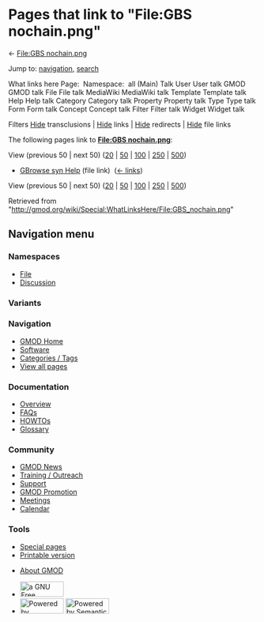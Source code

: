 <div id="mw-page-base" class="noprint">

</div>

<div id="mw-head-base" class="noprint">

</div>

<div id="content" class="mw-body" role="main">

<span id="top"></span>

<div id="mw-js-message" style="display:none;">

</div>



# <span dir="auto">Pages that link to "File:GBS nochain.png"</span>

<div id="bodyContent">

<div id="contentSub">

← [File:GBS
nochain.png](/wiki/File:GBS_nochain.png "File:GBS nochain.png")

</div>

<div id="jump-to-nav" class="mw-jump">

Jump to: [navigation](#mw-navigation), [search](#p-search)

</div>

<div id="mw-content-text">

What links here Page:  Namespace:  all (Main) Talk User User talk GMOD
GMOD talk File File talk MediaWiki MediaWiki talk Template Template talk
Help Help talk Category Category talk Property Property talk Type Type
talk Form Form talk Concept Concept talk Filter Filter talk Widget
Widget talk

Filters
[Hide](/mediawiki/index.php?title=Special:WhatLinksHere/File:GBS_nochain.png&hidetrans=1 "Special:WhatLinksHere/File:GBS nochain.png")
transclusions \|
[Hide](/mediawiki/index.php?title=Special:WhatLinksHere/File:GBS_nochain.png&hidelinks=1 "Special:WhatLinksHere/File:GBS nochain.png")
links \|
[Hide](/mediawiki/index.php?title=Special:WhatLinksHere/File:GBS_nochain.png&hideredirs=1 "Special:WhatLinksHere/File:GBS nochain.png")
redirects \|
[Hide](/mediawiki/index.php?title=Special:WhatLinksHere/File:GBS_nochain.png&hideimages=1 "Special:WhatLinksHere/File:GBS nochain.png")
file links

The following pages link to **[File:GBS
nochain.png](/wiki/File:GBS_nochain.png "File:GBS nochain.png")**:

View (previous 50 \| next 50)
([20](/mediawiki/index.php?title=Special:WhatLinksHere/File:GBS_nochain.png&limit=20 "Special:WhatLinksHere/File:GBS nochain.png")
\|
[50](/mediawiki/index.php?title=Special:WhatLinksHere/File:GBS_nochain.png&limit=50 "Special:WhatLinksHere/File:GBS nochain.png")
\|
[100](/mediawiki/index.php?title=Special:WhatLinksHere/File:GBS_nochain.png&limit=100 "Special:WhatLinksHere/File:GBS nochain.png")
\|
[250](/mediawiki/index.php?title=Special:WhatLinksHere/File:GBS_nochain.png&limit=250 "Special:WhatLinksHere/File:GBS nochain.png")
\|
[500](/mediawiki/index.php?title=Special:WhatLinksHere/File:GBS_nochain.png&limit=500 "Special:WhatLinksHere/File:GBS nochain.png"))

- [GBrowse syn Help](/wiki/GBrowse_syn_Help "GBrowse syn Help") (file
  link) ‎ <span class="mw-whatlinkshere-tools">([←
  links](/mediawiki/index.php?title=Special:WhatLinksHere&target=GBrowse+syn+Help "Special:WhatLinksHere"))</span>

View (previous 50 \| next 50)
([20](/mediawiki/index.php?title=Special:WhatLinksHere/File:GBS_nochain.png&limit=20 "Special:WhatLinksHere/File:GBS nochain.png")
\|
[50](/mediawiki/index.php?title=Special:WhatLinksHere/File:GBS_nochain.png&limit=50 "Special:WhatLinksHere/File:GBS nochain.png")
\|
[100](/mediawiki/index.php?title=Special:WhatLinksHere/File:GBS_nochain.png&limit=100 "Special:WhatLinksHere/File:GBS nochain.png")
\|
[250](/mediawiki/index.php?title=Special:WhatLinksHere/File:GBS_nochain.png&limit=250 "Special:WhatLinksHere/File:GBS nochain.png")
\|
[500](/mediawiki/index.php?title=Special:WhatLinksHere/File:GBS_nochain.png&limit=500 "Special:WhatLinksHere/File:GBS nochain.png"))

</div>

<div class="printfooter">

Retrieved from
"<http://gmod.org/wiki/Special:WhatLinksHere/File:GBS_nochain.png>"

</div>

<div id="catlinks" class="catlinks catlinks-allhidden">

</div>

<div class="visualClear">

</div>

</div>

</div>

<div id="mw-navigation">

## Navigation menu

<div id="mw-head">



<div id="left-navigation">

<div id="p-namespaces" class="vectorTabs" role="navigation"
aria-labelledby="p-namespaces-label">

### Namespaces

- <span id="ca-nstab-image"><a href="/wiki/File:GBS_nochain.png" accesskey="c"
  title="View the file page [c]">File</a></span>
- <span id="ca-talk"><a
  href="/mediawiki/index.php?title=File_talk:GBS_nochain.png&amp;action=edit&amp;redlink=1"
  accesskey="t"
  title="Discussion about the content page [t]">Discussion</a></span>

</div>

<div id="p-variants" class="vectorMenu emptyPortlet" role="navigation"
aria-labelledby="p-variants-label">

### 

### Variants[](#)

<div class="menu">

</div>

</div>

</div>

<div id="right-navigation">





</div>



</div>

</div>

</div>

<div id="mw-panel">

<div id="p-logo" role="banner">

<a href="/wiki/Main_Page"
style="background-image: url(http://gmod.org/images/GMOD-cogs.png);"
title="Visit the main page"></a>

</div>

<div id="p-Navigation" class="portal" role="navigation"
aria-labelledby="p-Navigation-label">

### Navigation

<div class="body">

- <span id="n-GMOD-Home">[GMOD Home](/wiki/Main_Page)</span>
- <span id="n-Software">[Software](/wiki/GMOD_Components)</span>
- <span id="n-Categories-.2F-Tags">[Categories /
  Tags](/wiki/Categories)</span>
- <span id="n-View-all-pages">[View all
  pages](/wiki/Special:AllPages)</span>

</div>

</div>

<div id="p-Documentation" class="portal" role="navigation"
aria-labelledby="p-Documentation-label">

### Documentation

<div class="body">

- <span id="n-Overview">[Overview](/wiki/Overview)</span>
- <span id="n-FAQs">[FAQs](/wiki/Category:FAQ)</span>
- <span id="n-HOWTOs">[HOWTOs](/wiki/Category:HOWTO)</span>
- <span id="n-Glossary">[Glossary](/wiki/Glossary)</span>

</div>

</div>

<div id="p-Community" class="portal" role="navigation"
aria-labelledby="p-Community-label">

### Community

<div class="body">

- <span id="n-GMOD-News">[GMOD News](/wiki/GMOD_News)</span>
- <span id="n-Training-.2F-Outreach">[Training /
  Outreach](/wiki/Training_and_Outreach)</span>
- <span id="n-Support">[Support](/wiki/Support)</span>
- <span id="n-GMOD-Promotion">[GMOD
  Promotion](/wiki/GMOD_Promotion)</span>
- <span id="n-Meetings">[Meetings](/wiki/Meetings)</span>
- <span id="n-Calendar">[Calendar](/wiki/Calendar)</span>

</div>

</div>

<div id="p-tb" class="portal" role="navigation"
aria-labelledby="p-tb-label">

### Tools

<div class="body">

- <span id="t-specialpages"><a href="/wiki/Special:SpecialPages" accesskey="q"
  title="A list of all special pages [q]">Special pages</a></span>
- <span id="t-print"><a
  href="/mediawiki/index.php?title=Special:WhatLinksHere/File:GBS_nochain.png&amp;printable=yes"
  rel="alternate" accesskey="p"
  title="Printable version of this page [p]">Printable version</a></span>

</div>

</div>

</div>

</div>

<div id="footer" role="contentinfo">

- <span id="footer-places-about">[About
  GMOD](/wiki/GMOD:About "GMOD:About")</span>

<!-- -->

- <span id="footer-copyrightico">[<img src="http://www.gnu.org/graphics/gfdl-logo-small.png" width="88"
  height="31" alt="a GNU Free Documentation License" />](http://www.gnu.org/licenses/fdl-1.3.html)</span>
- <span id="footer-poweredbyico">[<img src="/mediawiki/skins/common/images/poweredby_mediawiki_88x31.png"
  width="88" height="31" alt="Powered by MediaWiki" />](//www.mediawiki.org/)
  [<img
  src="/mediawiki/extensions/SemanticMediaWiki/includes/../resources/images/smw_button.png"
  width="88" height="31" alt="Powered by Semantic MediaWiki" />](https://www.semantic-mediawiki.org/wiki/Semantic_MediaWiki)</span>

<div style="clear:both">

</div>

</div>
